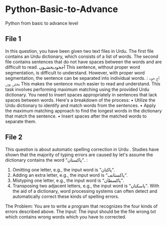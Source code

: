 # Python-Basic-to-Advance
Python from basic to advance level


## File 1

In this question, you have been given two text files in Urdu. The first file contains an Urdu dictionary, which consists of a list of words. 
The second file contains sentences that do not have spaces between the words and are difficult to read.
 آجخودبخشہوں
This sentence, without proper word segmentation, is difficult to understand. However, with proper word segmentation, the sentence can be separated into individual words. :
 آج خود بخش ہوں
This makes the sentence much easier to read and understand.
This task involves performing maximum matching using the provided Urdu dictionary. 
You need to insert spaces appropriately in sentences that lack spaces between words. 
Here's a breakdown of the process:
• Utilize the Urdu dictionary to identify and match words from the sentences.
• Apply the maximum matching approach to find the longest words in the dictionary that match the sentence.
• Insert spaces after the matched words to separate them.

## File 2
This question is about automatic spelling correction in Urdu . 
Studies have shown that the majority of typing errors are caused by let's assume the dictionary contains the word “پاکستان“. :
1. Omitting one letter, e.g., the input word is “پاکتان“.
2. Adding an extra letter, e.g., the input word is “پاکستانف“.
3. Mistyping one letter, e.g., the input word is “پاکسطان“.
4. Transposing two adjacent letters, e.g., the input word is “پاسکتان“.
With the aid of a dictionary, word processing systems can often detect and automatically correct these kinds
of spelling errors.

The Problem:
You are to write a program that recognizes the four kinds of errors described above.
The Input:
The input should be the file wrong.txt which contains wrong words which you have to corrected.